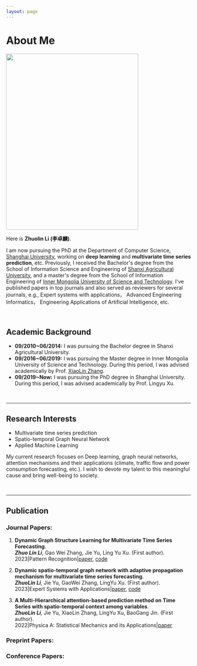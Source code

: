 ```yaml
---
layout: page
---
```


# About Me

<img src="https://ZhuoLinLi-shu.github.io/lizhuolin.jpg" class="floatpic" width="360" height="480">

Here is **Zhuolin Li (李卓麟)**.

I am now pursuing the PhD at the Department of Computer Science, <u>Shanghai University</u>, working on **deep learning** and **multivariate time series prediction**, etc. Previously, I received the Bachelor's degree from the School of Information Science and Engineering of <u>Shanxi Agricultural University</u>, and a master's degree from the School of Information Engineering of <u>Inner Mongolia University of Science and Technology</u>. I've published papers in top journals and also served as reviewers for several journals, e.g., Expert systems with applications， Advanced Engineering Informatics， Engineering Applications of Artificial Intelligence, etc.

<br>

## Academic Background

- **09/2010~06/2014:** I was pursuing the Bachelor degree in Shanxi Agricultural University.
- **09/2016~06/2019:** I was pursuing the Master degree in Inner Mongolia University of Science and Technology. During this period, I was advised academically by Prof. [XiaoLin Zhang](https://sit.imust.edu.cn/info/1153/4310.htm).
- **09/2019~Now:** I was pursuing the PhD degree in Shanghai University. During this period, I was advised academically by Prof. Lingyu Xu. 

<br>

---

## Research Interests

- Multivariate time series prediction
- Spatio-temporal Graph Neural Network
- Applied Machine Learning

My current research focuses on Deep learning, graph neural networks, attention mechanisms and their applications (climate, traffic flow and power consumption forecasting, etc.).  I wish to devote my talent to this meaningful cause and bring well-being to society.

<br>

---

## Publication

### Journal Papers:

1. **Dynamic Graph Structure Learning for Multivariate Time Series Forecasting**. <br> ***Zhuo Lin Li***, Gao Wei Zhang, Jie Yu, Ling Yu Xu. (First author). <br>  2023\|Pattern Recognition\|[paper](https://www.sciencedirect.com/science/article/abs/pii/S0031320323001243), [code](https://github.com/ZhuoLinLi-shu/SDGL)

2. **Dynamic spatio-temporal graph network with adaptive propagation mechanism for multivariate time series forecasting**. <br> ***ZhuoLin Li***, Jie Yu, GaoWei Zhang, LingYu Xu. (First author). <br> 2023\|Expert Systems with Applications\|[paper](https://www.sciencedirect.com/science/article/abs/pii/S0957417422023922), [code](https://codeocean.com/capsule/4561359/tree/v1)

3. **A Multi-Hierarchical attention-based prediction method on Time Series with spatio-temporal context among variables**. <br> ***ZhuoLin Li***, Jie Yu, XiaoLin Zhang, LingYu Xu, BaoGang Jin. (First author). <br> 2022\|Physica A: Statistical Mechanics and its Applications\|[paper](https://www.sciencedirect.com/science/article/abs/pii/S0378437122004460) 

### Preprint Papers:



### Conference Papers:
